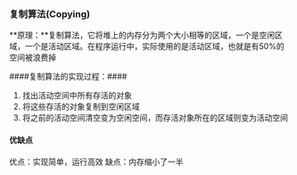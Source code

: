 ### 复制算法(Copying) ###
**原理：**复制算法，它将堆上的内存分为两个大小相等的区域，一个是空闲区域，一个是活动区域。在程序运行中，实际使用的是活动区域，也就是有50%的空间被浪费掉

####复制算法的实现过程：####
1. 找出活动空间中所有存活的对象
2. 将这些存活的对象复制到空闲区域
3. 将之前的活动空间清空变为空闲空间，而存活对象所在的区域则变为活动空间

#### 优缺点 ####
优点：实现简单，运行高效
缺点：内存缩小了一半